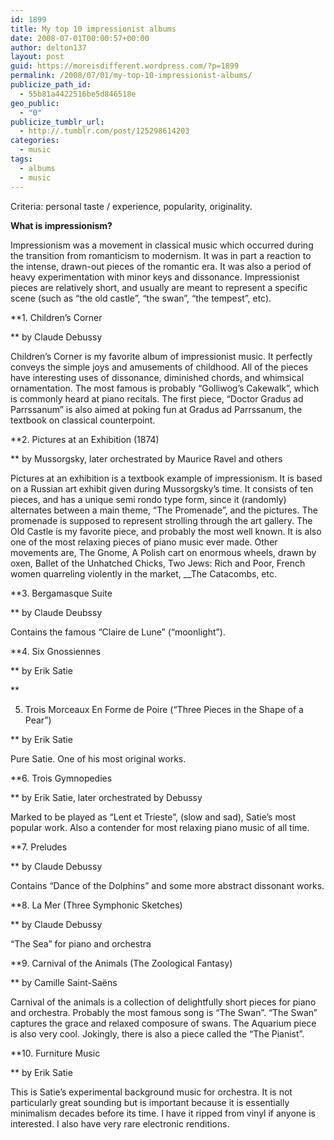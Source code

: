 ```yaml
---
id: 1899
title: My top 10 impressionist albums
date: 2008-07-01T00:00:57+00:00
author: delton137
layout: post
guid: https://moreisdifferent.wordpress.com/?p=1899
permalink: /2008/07/01/my-top-10-impressionist-albums/
publicize_path_id:
  - 55b81a4422516be5d846518e
geo_public:
  - "0"
publicize_tumblr_url:
  - http://.tumblr.com/post/125298614203
categories:
  - music
tags:
  - albums
  - music
---
```

Criteria: personal taste / experience, popularity, originality.

<!--more-->

**What is impressionism?** 
  
Impressionism was a movement in classical music which occurred during the transition from romanticism to modernism. It was in part a reaction to the intense, drawn-out pieces of the romantic era. It was also a period of heavy experimentation with minor keys and dissonance. Impressionist pieces are relatively short, and usually are meant to represent a specific scene (such as &#8220;the old castle&#8221;, &#8220;the swan&#8221;, &#8220;the tempest&#8221;, etc).

**1. Children&#8217;s Corner
  
** by Claude Debussy
  
Children&#8217;s Corner is my favorite album of impressionist music. It perfectly conveys the simple joys and amusements of childhood. All of the pieces have interesting uses of dissonance, diminished chords, and whimsical ornamentation. The most famous is probably &#8220;Golliwog&#8217;s Cakewalk&#8221;, which is commonly heard at piano recitals. The first piece, &#8220;Doctor Gradus ad Parrssanum&#8221; is also aimed at poking fun at Gradus ad Parrssanum, the textbook on classical counterpoint.

**2. Pictures at an Exhibition (1874)
  
** by Mussorgsky, later orchestrated by Maurice Ravel and others
  
Pictures at an exhibition is a textbook example of impressionism. It is based on a Russian art exhibit given during Mussorgsky&#8217;s time. It consists of ten pieces, and has a unique semi rondo type form, since it (randomly) alternates between a main theme, &#8220;The Promenade&#8221;, and the pictures. The promenade is supposed to represent strolling through the art gallery. The Old Castle is my favorite piece, and probably the most well known. It is also one of the most relaxing pieces of piano music ever made. Other movements are, The Gnome, A Polish cart on enormous wheels, drawn by oxen<span xml:lang="ru">, </span> <span lang="ru" xml:lang="ru">Ballet of the Unhatched Chicks</span><span xml:lang="ru">, </span>Two Jews: Rich and Poor, French women quarreling violently in the market, __The Catacombs, etc.

**3. Bergamasque Suite
  
** by Claude Deubssy
  
Contains the famous &#8220;Claire de Lune&#8221; (&#8220;moonlight&#8221;).

**4. Six Gnossiennes
  
** by Erik Satie
  
**
  
5. Trois Morceaux En Forme de Poire (&#8220;Three Pieces in the Shape of a Pear&#8221;)
  
** by Erik Satie
  
Pure Satie. One of his most original works.

**6. Trois Gymnopedies
  
** by Erik Satie, later orchestrated by Debussy
  
Marked to be played as &#8220;Lent et Trieste&#8221;, (slow and sad), Satie&#8217;s most popular work. Also a contender for most relaxing piano music of all time.

**7. Preludes
  
** by Claude Debussy
  
Contains &#8220;Dance of the Dolphins&#8221; and some more abstract dissonant works.

**8. La Mer (Three Symphonic Sketches)
  
** by Claude Debussy
  
&#8220;The Sea&#8221; for piano and orchestra

**9. Carnival of the Animals (The Zoological Fantasy)
  
** by Camille Saint-Saëns
  
Carnival of the animals is a collection of delightfully short pieces for piano and orchestra. Probably the most famous song is &#8220;The Swan&#8221;. &#8220;The Swan&#8221; captures the grace and relaxed composure of swans. The Aquarium piece is also very cool. Jokingly, there is also a piece called the &#8220;The Pianist&#8221;.

**10. Furniture Music
  
** by Erik Satie
  
This is Satie&#8217;s experimental background music for orchestra. It is not particularly great sounding but is important because it is essentially minimalism decades before its time. I have it ripped from vinyl if anyone is interested. I also have very rare electronic renditions.
